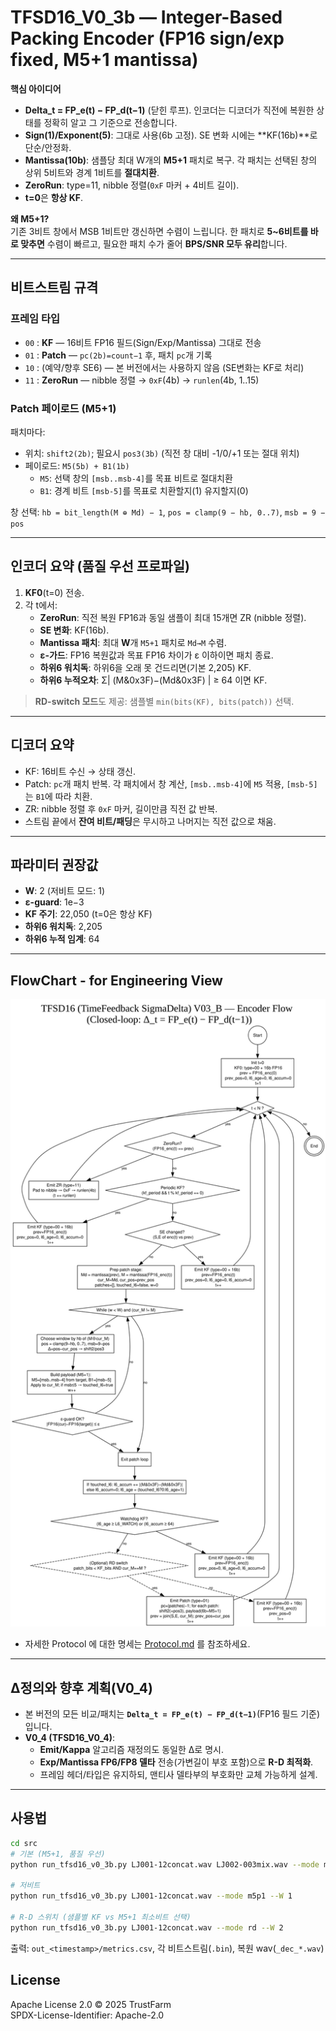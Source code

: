 # TFSD16_V0_3b — Integer-Based Packing Encoder (FP16 sign/exp fixed, M5+1 mantissa)

**핵심 아이디어**  
- **Delta_t = FP_e(t) − FP_d(t−1)** (닫힌 루프). 인코더는 디코더가 직전에 복원한 상태를 정확히 알고 그 기준으로 전송합니다.
- **Sign(1)/Exponent(5)**: 그대로 사용(6b 고정). SE 변화 시에는 **KF(16b)**로 단순/안정화.
- **Mantissa(10b)**: 샘플당 최대 W개의 **M5+1** 패치로 복구. 각 패치는 선택된 창의 상위 5비트와 경계 1비트를 **절대치환**.
- **ZeroRun**: type=11, nibble 정렬(`0xF` 마커 + 4비트 길이).  
- **t=0**은 **항상 KF**.

**왜 M5+1?**  
기존 3비트 창에서 MSB 1비트만 갱신하면 수렴이 느립니다. 한 패치로 **5~6비트를 바로 맞추면** 수렴이 빠르고, 필요한 패치 수가 줄어 **BPS/SNR 모두 유리**합니다.

---

## 비트스트림 규격

### 프레임 타입
- `00` : **KF** — 16비트 FP16 필드(Sign/Exp/Mantissa) 그대로 전송  
- `01` : **Patch** — `pc(2b)=count−1` 후, 패치 `pc`개 기록  
- `10` : (예약/향후 SE6) — 본 버전에서는 사용하지 않음 (SE변화는 KF로 처리)  
- `11` : **ZeroRun** — nibble 정렬 → `0xF`(4b) → `runlen`(4b, 1..15)

### Patch 페이로드 (M5+1)
패치마다:
- 위치: `shift2(2b)`; 필요시 `pos3(3b)` (직전 창 대비 -1/0/+1 또는 절대 위치)  
- 페이로드: `M5(5b) + B1(1b)`  
  - `M5`: 선택 창의 `[msb..msb-4]`를 목표 비트로 절대치환  
  - `B1`: 경계 비트 `[msb-5]`를 목표로 치환할지(1) 유지할지(0)

창 선택: `hb = bit_length(M ⊕ Md) − 1`, `pos = clamp(9 − hb, 0..7)`, `msb = 9 − pos`

---

## 인코더 요약 (품질 우선 프로파일)
1. **KF0**(t=0) 전송.  
2. 각 t에서:
   - **ZeroRun**: 직전 복원 FP16과 동일 샘플이 최대 15개면 ZR (nibble 정렬).  
   - **SE 변화**: KF(16b).  
   - **Mantissa 패치**: 최대 **W**개 `M5+1` 패치로 `Md→M` 수렴.  
   - **ε-가드**: FP16 복원값과 목표 FP16 차이가 ε 이하이면 패치 종료.  
   - **하위6 워치독**: 하위6을 오래 못 건드리면(기본 2,205) KF.  
   - **하위6 누적오차**: Σ| (M&0x3F)−(Md&0x3F) | ≥ 64 이면 KF.

> **RD-switch 모드**도 제공: 샘플별 `min(bits(KF), bits(patch))` 선택.

---

## 디코더 요약
- KF: 16비트 수신 → 상태 갱신.  
- Patch: `pc`개 패치 반복. 각 패치에서 창 계산, `[msb..msb-4]`에 `M5` 적용, `[msb-5]`는 `B1`에 따라 치환.  
- ZR: nibble 정렬 후 `0xF` 마커, 길이만큼 직전 값 반복.  
- 스트림 끝에서 **잔여 비트/패딩**은 무시하고 나머지는 직전 값으로 채움.

---
## 파라미터 권장값
- **W**: 2 (저비트 모드: 1)  
- **ε-guard**: 1e−3  
- **KF 주기**: 22,050 (t=0은 항상 KF)  
- **하위6 워치독**: 2,205  
- **하위6 누적 임계**: 64

---

## FlowChart - for Engineering View

![TFSD16 Int BitSubmask Delta 5M1w Flowchar](diagrams/TFSD16_V0_3b_flowchart.svg)

 - 자세한 Protocol 에 대한 명세는 [Protocol.md](PROTOCOL.md) 를 참조하세요.

---

## Δ정의와 향후 계획(V0_4)
- 본 버전의 모든 비교/패치는 **`Delta_t = FP_e(t) − FP_d(t−1)`**(FP16 필드 기준)입니다.
- **V0_4 (TFSD16_V0_4)**:  
  - **Emit/Kappa** 알고리즘 재정의도 동일한 Δ로 명시.  
  - **Exp/Mantissa FP6/FP8 델타** 전송(가변길이 부호 포함)으로 **R-D 최적화**.  
  - 프레임 헤더/타입은 유지하되, 맨티사 델타부의 부호화만 교체 가능하게 설계.

---


## 사용법
```bash
cd src
# 기본 (M5+1, 품질 우선)
python run_tfsd16_v0_3b.py LJ001-12concat.wav LJ002-003mix.wav --mode m5p1 --W 2

# 저비트
python run_tfsd16_v0_3b.py LJ001-12concat.wav --mode m5p1 --W 1

# R-D 스위치 (샘플별 KF vs M5+1 최소비트 선택)
python run_tfsd16_v0_3b.py LJ001-12concat.wav --mode rd --W 2
```
출력: `out_<timestamp>/metrics.csv`, 각 비트스트림(`.bin`), 복원 wav(`_dec_*.wav`)


## License
Apache License 2.0 © 2025 TrustFarm  
SPDX-License-Identifier: Apache-2.0
